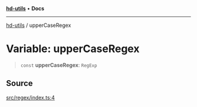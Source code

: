 [**hd-utils**](../README.md) • **Docs**

***

[hd-utils](../globals.md) / upperCaseRegex

# Variable: upperCaseRegex

> `const` **upperCaseRegex**: `RegExp`

## Source

[src/regex/index.ts:4](https://github.com/AhmadHddad/h-utils/blob/8e9e542f98b1a43a336ce585dc8666b21b0e894d/src/regex/index.ts#L4)
